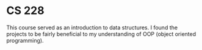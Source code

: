 # CS 228
This course served as an introduction to data structures. I found the projects to be fairly beneficial to my understanding of OOP (object oriented programming).
